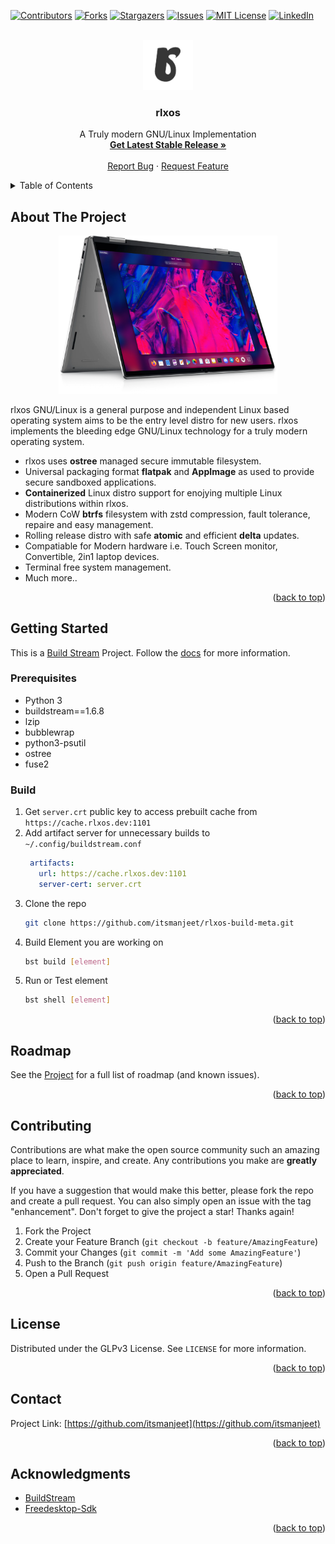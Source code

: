 <a name="readme-top"></a>
[![Contributors][contributors-shield]][contributors-url]
[![Forks][forks-shield]][forks-url]
[![Stargazers][stars-shield]][stars-url]
[![Issues][issues-shield]][issues-url]
[![MIT License][license-shield]][license-url]
[![LinkedIn][linkedin-shield]][linkedin-url]



<!-- PROJECT LOGO -->
<br />
<div align="center">
  <a href="https://github.com/itsmanjeet/rlxos-build-meta">
    <img src="files/logo.svg" alt="Logo" width="80" height="80">
  </a>

  <h3 align="center">rlxos</h3>

  <p align="center">
    A Truly modern GNU/Linux Implementation
    <br />
    <a href="https://storage.rlxos.dev/releases/rlxos-stable-x86_64.iso"><strong>Get Latest Stable Release »</strong></a>
    <br />
    <br />
    <a href="https://github.com/itsmanjeet/rlxos-build-meta/issues">Report Bug</a>
    ·
    <a href="https://github.com/itsmanjeet/rlxos-build-meta/issues">Request Feature</a>
  </p>
</div>



<!-- TABLE OF CONTENTS -->
<details>
  <summary>Table of Contents</summary>
  <ol>
    <li>
      <a href="#about-the-project">About The Project</a>
    </li>
    <li>
      <a href="#getting-started">Getting Started</a>
      <ul>
        <li><a href="#prerequisites">Prerequisites</a></li>
        <li><a href="#Build">Build</a></li>
      </ul>
    </li>
    <li><a href="#roadmap">Roadmap</a></li>
    <li><a href="#contributing">Contributing</a></li>
    <li><a href="#license">License</a></li>
    <li><a href="#contact">Contact</a></li>
    <li><a href="#acknowledgments">Acknowledgments</a></li>
  </ol>
</details>



<!-- ABOUT THE PROJECT -->
## About The Project

<div align="center">
  <a href="https://github.com/itsmanjeet/rlxos-build-meta">
    <img src="files/screenshot.webp" alt="Logo" width="350">
  </a>
</div>

rlxos GNU/Linux is a general purpose and independent Linux based operating system aims to be the entry level distro for new users. rlxos implements the bleeding edge GNU/Linux technology for a truly modern operating system.

- rlxos uses **ostree** managed secure immutable filesystem.
- Universal packaging format **flatpak** and **AppImage** as used to provide secure sandboxed applications.
- **Containerized** Linux distro support for enojying multiple Linux distributions within rlxos.
- Modern CoW **btrfs** filesystem with zstd compression, fault tolerance, repaire and easy management.
- Rolling release distro with safe **atomic** and efficient **delta** updates.
- Compatiable for Modern hardware i.e. Touch Screen monitor, Convertible, 2in1 laptop devices.
- Terminal free system management.
- Much more..

<p align="right">(<a href="#readme-top">back to top</a>)</p>


<!-- GETTING STARTED -->
## Getting Started

This is a [Build Stream](https://buildstream.build) Project. Follow the [docs](https://docs.buildstream.build/) for more information.

### Prerequisites

- Python 3
- buildstream==1.6.8
- lzip
- bubblewrap
- python3-psutil
- ostree
- fuse2

### Build

1. Get `server.crt` public key to access prebuilt cache from `https://cache.rlxos.dev:1101`
2. Add artifact server for unnecessary builds to `~/.config/buildstream.conf`
   ```yaml
    artifacts:
      url: https://cache.rlxos.dev:1101
      server-cert: server.crt
   ```
2. Clone the repo
   ```sh
   git clone https://github.com/itsmanjeet/rlxos-build-meta.git
   ```
3. Build Element you are working on
   ```sh
   bst build [element]
   ```
4. Run or Test element
   ```sh
   bst shell [element]
   ```

<p align="right">(<a href="#readme-top">back to top</a>)</p>


<!-- ROADMAP -->
## Roadmap

See the [Project](https://github.com/users/itsManjeet/projects/8) for a full list of roadmap (and known issues).

<p align="right">(<a href="#readme-top">back to top</a>)</p>


<!-- CONTRIBUTING -->
## Contributing

Contributions are what make the open source community such an amazing place to learn, inspire, and create. Any contributions you make are **greatly appreciated**.

If you have a suggestion that would make this better, please fork the repo and create a pull request. You can also simply open an issue with the tag "enhancement".
Don't forget to give the project a star! Thanks again!

1. Fork the Project
2. Create your Feature Branch (`git checkout -b feature/AmazingFeature`)
3. Commit your Changes (`git commit -m 'Add some AmazingFeature'`)
4. Push to the Branch (`git push origin feature/AmazingFeature`)
5. Open a Pull Request

<p align="right">(<a href="#readme-top">back to top</a>)</p>



<!-- LICENSE -->
## License

Distributed under the GLPv3 License. See `LICENSE` for more information.

<p align="right">(<a href="#readme-top">back to top</a>)</p>



<!-- CONTACT -->
## Contact

Project Link: [https://github.com/itsmanjeet](https://github.com/itsmanjeet)

<p align="right">(<a href="#readme-top">back to top</a>)</p>



<!-- ACKNOWLEDGMENTS -->
## Acknowledgments

* [BuildStream](https://buildstream.build/)
* [Freedesktop-Sdk](https://freedesktop-sdk.io/)

<p align="right">(<a href="#readme-top">back to top</a>)</p>



<!-- MARKDOWN LINKS & IMAGES -->
<!-- https://www.markdownguide.org/basic-syntax/#reference-style-links -->
[contributors-shield]: https://img.shields.io/github/contributors/itsmanjeet/rlxos-build-meta.svg?style=for-the-badge
[contributors-url]: https://github.com/itsmanjeet/rlxos-build-meta/graphs/contributors
[forks-shield]: https://img.shields.io/github/forks/itsmanjeet/rlxos-build-meta.svg?style=for-the-badge
[forks-url]: https://github.com/itsmanjeet/rlxos-build-meta/network/members
[stars-shield]: https://img.shields.io/github/stars/itsmanjeet/rlxos-build-meta.svg?style=for-the-badge
[stars-url]: https://github.com/itsmanjeet/rlxos-build-meta/stargazers
[issues-shield]: https://img.shields.io/github/issues/itsmanjeet/rlxos-build-meta.svg?style=for-the-badge
[issues-url]: https://github.com/itsmanjeet/rlxos-build-meta/issues
[license-shield]: https://img.shields.io/github/license/itsmanjeet/rlxos-build-meta.svg?style=for-the-badge
[license-url]: https://github.com/itsmanjeet/rlxos-build-meta/blob/master/LICENSE.txt
[linkedin-shield]: https://img.shields.io/badge/-LinkedIn-black.svg?style=for-the-badge&logo=linkedin&colorB=555
[linkedin-url]: https://linkedin.com/in/itsmanjeet
[product-screenshot]: files/screenshot.webp